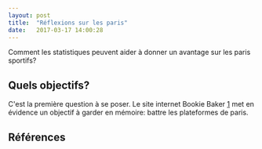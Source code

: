 ```yaml
---
layout: post
title:  "Réflexions sur les paris"
date:   2017-03-17 14:00:28
---
```


Comment les statistiques peuvent aider à donner un avantage sur les paris sportifs?

## Quels objectifs?

C'est la première question à se poser. Le site internet Bookie Baker [1] met en évidence un objectif à garder en mémoire: battre les plateformes de paris.

## Références

[1]: http://bookiebacker.com/
